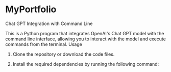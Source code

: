 # MyPortfolio

Chat GPT Integration with Command Line

This is a Python program that integrates OpenAI's Chat GPT model with the command line interface, allowing you to interact with the model and execute commands from the terminal.
Usage

   1. Clone the repository or download the code files.

   2. Install the required dependencies by running the following command:
       
